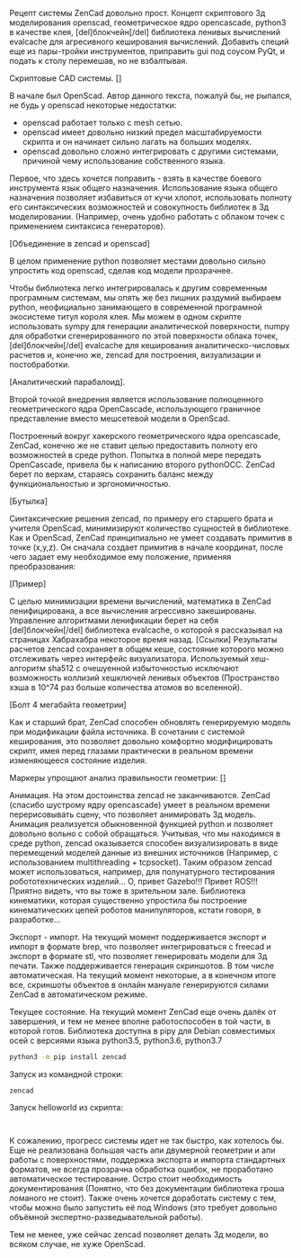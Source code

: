 Рецепт системы ZenCad довольно прост. Концепт скриптового 3д моделирования openscad, геометрическое ядро opencascade, python3 в качестве клея, [del]блокчейн[/del] библиотека ленивых вычислений evalcache для агресивного кеширования вычислений. Добавить специй еще из пары-тройки инструментов, приправить gui под соусом PyQt, и подать к столу перемешав, но не взбалтывая.

Скриптовые CAD системы.
[]

В начале был OpenScad.
Автор данного текста, пожалуй бы, не рыпался, не будь у openscad некоторые недостатки:
- openscad работает только с mesh сетью.
- openscad имеет довольно низкий предел масштабируемости скрипта и он начинает сильно лагать на больших моделях.
- openscad довольно сложно интегрировать с другими системами, причиной чему использование собственного языка.

Первое, что здесь хочется поправить - взять в качестве боевого инструмента язык общего назначения. Использование языка общего назначения позволяет избавиться от кучи хлопот, использовать полноту его синтаксических возможностей и совокупность библиотек в 3д моделировании. (Например, очень удобно работать с облаком точек с применением синтаксиса генераторов).

[Объединение в zencad и openscad]

В целом применение python позволяет местами довольно сильно упростить код openscad, сделав код модели прозрачнее.

Чтобы библиотека легко интегрировалась к другим современным програмным системам, мы опять же без лишних раздумий выбираем python, неофициально занимающего в современной програмной экосистеме титул короля клея. Мы можем в одном скрипте использовать sympy для генерации аналитической поверхности, numpy для обработки сгенерированного по этой поверхности облака точек, [del]блокчейн[/del] evalcache для кеширования аналитическо-числовых расчетов и, конечно же, zencad для построения, визуализации и постобработки. 

[Аналитический парабалоид].

Второй точкой внедрения является использование полноценного геометрического ядра OpenCascade, использующего граничное представление вместо мешсетевой модели в OpenScad.

Построенный вокруг хакерского геометрического ядра opencascade, ZenCad, конечно же не ставит целью предоставить полноту его возможностей в среде python. Попытка в полной мере передать OpenCascade, привела бы к написанию второго pythonOCC. ZenCad берет по верхам, стараясь сохранить баланс между функциональностью и эргономичностью. 

[Бутылка]

Синтаксические решения zencad, по примеру его старшего брата и учителя OpenScad, минимизируют количество сущностей в библиотеке. Как и OpenScad, ZenCad принципиально не умеет создавать примитив в точке (x,y,z). Он сначала создает примитив в начале координат, после чего задает ему необходимое ему положение, применяя преобразования:

[Пример]

С целью минимизации времени вычислений, математика в ZenCad ленифицирована, а все вычисления агрессивно закешированы. Управление алгоритмами ленификации берет на себя [del]блокчейн[/del] библиотека evalcache, о которой я рассказывал на страницах Хабрахабра некоторое время назад. [Ссылки] Результаты расчетов zencad сохраняет в общем кеше, состояние которого можно отслеживать через интерфейс визуализатора. Используемый хеш-алгоритм sha512 с очешуенной избыточностью исключают возможность коллизий хешключей ленивых объектов (Пространство хэша в 10^74 раз больше количества атомов во вселенной).

[Болт 4 мегабайта геометрии]

Как и старший брат, ZenCad способен обновлять генерируемую модель при модификации файла источника. В сочетании с системой кеширования, это позволяет довольно комфортно модифицировать скрипт, имея перед глазами практически в реальном времени изменяющееся состояние изделия.

Маркеры упрощают анализ правильности геометрии:
[]

Анимация.
На этом достоинства zencad не заканчиваются. 
ZenCad (спасибо шустрому ядру opencascade) умеет в реальном времени перерисовывать сцену, что позволяет анимировать 3д модель. Анимация реализуется обыкновенной функцией python и позволяет довольно вольно с собой обращаться. Учитывая, что мы находимся в среде python, zencad оказывается способен визуализировать в виде перемещений моделей данные из внешних источников (Например, с использованием multithreading + tcpsocket). Таким образом zencad может использоваться, например, для полунатурного тестирования робототехнических изделий... О, привет Gazebo!!! Привет ROS!!! Приятно видеть, что вы тоже в зрительном зале. Библиотека кинематики, которая существенно упростила бы построение кинематических цепей роботов манипуляторов, кстати говоря, в разработке...

Экспорт - импорт.
На текущий момент поддерживается экспорт и импорт в формате brep, что позволяет интегрироваться с freecad и экспорт в формате stl, что позволяет генерировать модели для 3д печати. Также поддерживается генерация скриншотов. В том числе автоматическая. На текущий момент некоторые, а в конечном итоге все, скриншоты объектов в онлайн мануале генерируются силами ZenCad в автоматическом режиме. 

Текущее состояние. 
На текущий момент ZenCad еще очень далёк от завершения, и тем не менее вполне работоспособен в той части, в которой готов.
Библиотека доступна в pipy для Debian совместимых осей с версиями языка python3.5, python3.6, python3.7
```sh
python3 -m pip install zencad 
```

Запуск из командной строки:
```python3
zencad 
```

Запуск helloworld из скрипта:
```python3
 
```

К сожалению, прогресс системы идет не так быстро, как хотелось бы. Еще не реализована большая часть апи двумерной геометрии и апи работы с поверхностями, поддержка экспорта и импорта стандартных форматов, не всегда прозрачна обработка ошибок, не проработано автоматическое тестирование. Остро стоит необходимость документирования (Понятно, что без документации библиотека гроша ломаного не стоит). Также очень хочется доработать систему с тем, чтобы можно было запустить её под Windows (это требует довольно объёмной экспертно-разведывательной работы).

Тем не менее, уже сейчас zencad позволяет делать 3д модели, во всяком случае, не хуже OpenScad.

